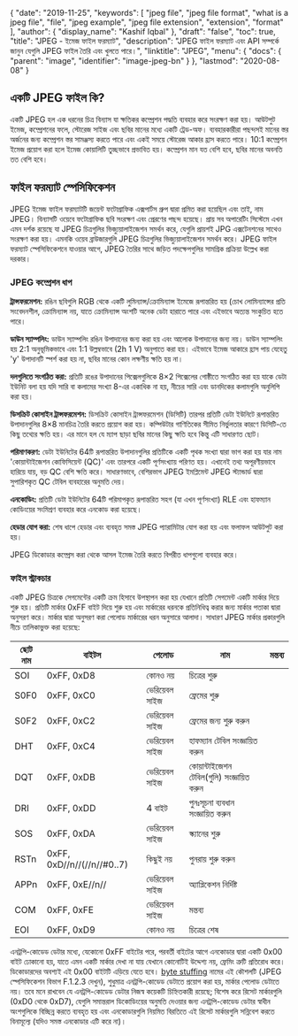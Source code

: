 {
  "date": "2019-11-25",
  "keywords": [
    "jpeg file",
    "jpeg file format",
    "what is a jpeg file",
    "file",
    "jpeg example",
    "jpeg file extension",
    "extension",
    "format"
  ],
  "author": {
    "display_name": "Kashif Iqbal"
  },
  "draft": "false",
  "toc": true,
  "title": "JPEG - ইমেজ ফাইল ফরম্যাট",
  "description": "JPEG ফাইল ফরম্যাট এবং API সম্পর্কে জানুন যেগুলি JPEG ফাইল তৈরি এবং খুলতে পারে।",
  "linktitle": "JPEG",
  "menu": {
    "docs": {
      "parent": "image",
      "identifier": "image-jpeg-bn"
    }
  },
  "lastmod": "2020-08-08"
}

## একটি JPEG ফাইল কি? ##

একটি JPEG হল এক ধরনের চিত্র বিন্যাস যা ক্ষতিকর কম্প্রেশন পদ্ধতি ব্যবহার করে সংরক্ষণ করা হয়। আউটপুট ইমেজ, কম্প্রেশনের ফলে, স্টোরেজ সাইজ এবং ছবির মানের মধ্যে একটি ট্রেড-অফ। ব্যবহারকারীরা পছন্দসই মানের স্তর অর্জনের জন্য কম্প্রেশন স্তর সামঞ্জস্য করতে পারে এবং একই সময়ে স্টোরেজ আকার হ্রাস করতে পারে। 10:1 কম্প্রেশন ইমেজ প্রয়োগ করা হলে ইমেজ কোয়ালিটি তুচ্ছভাবে প্রভাবিত হয়। কম্প্রেশন মান যত বেশি হবে, ছবির মানের অবনতি তত বেশি হবে।

## ফাইল ফরম্যাট স্পেসিফিকেশন ##

JPEG ইমেজ ফাইল ফরম্যাটটি জয়েন্ট ফটোগ্রাফিক এক্সপার্টস গ্রুপ দ্বারা প্রমিত করা হয়েছিল এবং তাই, নাম JPEG। বিন্যাসটি ওয়েবে ফটোগ্রাফিক ছবি সংরক্ষণ এবং প্রেরণের পছন্দ হয়েছে। প্রায় সব অপারেটিং সিস্টেমে এখন এমন দর্শক রয়েছে যা JPEG চিত্রগুলির ভিজ্যুয়ালাইজেশন সমর্থন করে, যেগুলি প্রায়শই JPG এক্সটেনশনের সাথেও সংরক্ষণ করা হয়। এমনকি ওয়েব ব্রাউজারগুলি JPEG চিত্রগুলির ভিজ্যুয়ালাইজেশন সমর্থন করে। JPEG ফাইল ফরম্যাট স্পেসিফিকেশনে যাওয়ার আগে, JPEG তৈরির সাথে জড়িত পদক্ষেপগুলির সামগ্রিক প্রক্রিয়া উল্লেখ করা দরকার।

### JPEG কম্প্রেশন ধাপ ###

**ট্রান্সফরমেশন:** রঙিন ছবিগুলি RGB থেকে একটি লুমিন্যান্স/ক্রোমিন্যান্স ইমেজে রূপান্তরিত হয় (চোখ লোমিন্যান্সের প্রতি সংবেদনশীল, ক্রোমিন্যান্স নয়, যাতে ক্রোমিন্যান্স অংশটি অনেক ডেটা হারাতে পারে এবং এইভাবে অত্যন্ত সংকুচিত হতে পারে।

**ডাউন স্যাম্পলিং:** ডাউন স্যাম্পলিং রঙিন উপাদানের জন্য করা হয় এবং আলোক উপাদানের জন্য নয়। ডাউন স্যাম্পলিং হয় 2:1 অনুভূমিকভাবে এবং 1:1 উল্লম্বভাবে (2h 1 V) অনুপাতে করা হয়। এইভাবে ইমেজ আকারে হ্রাস পায় যেহেতু 'y' উপাদানটি স্পর্শ করা হয় না, ছবির মানের কোন লক্ষণীয় ক্ষতি হয় না।

**দলগুলিতে সংগঠিত করা:** প্রতিটি রঙের উপাদানের পিক্সেলগুলিকে 8×2 পিক্সেলের গোষ্ঠীতে সংগঠিত করা হয় যাকে ডেটা ইউনিট বলা হয় যদি সারি বা কলামের সংখ্যা 8-এর একাধিক না হয়, নীচের সারি এবং ডানদিকের কলামগুলি অনুলিপি করা হয়।

**ডিসক্রিট কোসাইন ট্রান্সফরমেশন:** ডিসক্রিট কোসাইন ট্রান্সফরমেশন (ডিসিটি) তারপর প্রতিটি ডেটা ইউনিটে রূপান্তরিত উপাদানগুলির 8×8 মানচিত্র তৈরি করতে প্রয়োগ করা হয়। কম্পিউটার গাণিতিকের সীমিত নির্ভুলতার কারণে ডিসিটি-তে কিছু তথ্যের ক্ষতি হয়। এর মানে হল যে ম্যাপ ছাড়া ছবির মানের কিছু ক্ষতি হবে কিন্তু এটি সাধারণত ছোট।

**পরিমাণকরণ:** ডেটা ইউনিটের 64টি রূপান্তরিত উপাদানগুলির প্রতিটিকে একটি পৃথক সংখ্যা দ্বারা ভাগ করা হয় যার নাম 'কোয়ান্টাইজেশন কোফিসিয়েন্ট (QC)' এবং তারপরে একটি পূর্ণসংখ্যায় পরিণত হয়। এখানেই তথ্য অপূরণীয়ভাবে হারিয়ে যায়, বড় QC বেশি ক্ষতি করে। সাধারণভাবে, বেশিরভাগ JPEG ইমপ্লিমেন্ট JPEG স্ট্যান্ডার্ড দ্বারা সুপারিশকৃত QC টেবিল ব্যবহারের অনুমতি দেয়।

**এনকোডিং:** প্রতিটি ডেটা ইউনিটের 64টি পরিমাপকৃত রূপান্তরিত সহগ (যা এখন পূর্ণসংখ্যা) RLE এবং হাফম্যান কোডিংয়ের সংমিশ্রণ ব্যবহার করে এনকোড করা হয়েছে।

**হেডার যোগ করা:** শেষ ধাপে হেডার এবং ব্যবহৃত সমস্ত JPEG প্যারামিটার যোগ করা হয় এবং ফলাফল আউটপুট করা হয়।

JPEG ডিকোডার কম্প্রেস করা থেকে আসল ইমেজ তৈরি করতে বিপরীত ধাপগুলো ব্যবহার করে।

### ফাইল স্ট্রাকচার ###

একটি JPEG চিত্রকে সেগমেন্টের একটি ক্রম হিসাবে উপস্থাপন করা হয় যেখানে প্রতিটি সেগমেন্ট একটি মার্কার দিয়ে শুরু হয়। প্রতিটি মার্কার 0xFF বাইট দিয়ে শুরু হয় এবং মার্কারের ধরনকে প্রতিনিধিত্ব করার জন্য মার্কার পতাকা দ্বারা অনুসরণ করে। মার্কার দ্বারা অনুসরণ করা পেলোড মার্কারের ধরন অনুসারে আলাদা। সাধারণ JPEG মার্কার প্রকারগুলি নীচে তালিকাভুক্ত করা হয়েছে:

|ছোট নাম|বাইটস|পেলোড|নাম|মন্তব্য
---|---|---|---|---|
|SOI|0xFF, 0xD8|কোনও নয়|চিত্রের শুরু|
|S0F0|0xFF, 0xC0|ভেরিয়েবল সাইজ|ফ্রেমের শুরু|
|S0F2|0xFF, 0xC2|ভেরিয়েবল সাইজ|ফ্রেমের জন্য শুরু করুন|
|DHT|0xFF, 0xC4|ভেরিয়েবল সাইজ|হাফম্যান টেবিল সংজ্ঞায়িত করুন|
|DQT|0xFF, 0xDB|ভেরিয়েবল সাইজ|কোয়ান্টাইজেশন টেবিল(গুলি) সংজ্ঞায়িত করুন|
|DRI|0xFF, 0xDD|4 বাইট|পুনঃসূচনা ব্যবধান সংজ্ঞায়িত করুন|
|SOS|0xFF, 0xDA|ভেরিয়েবল সাইজ|স্ক্যানের শুরু|
|RSTn|0xFF, 0xD//n//(//n//#0..7)|কিছুই নয়|পুনরায় শুরু করুন|
|APPn|0xFF, 0xE//n//|ভেরিয়েবল সাইজ|অ্যাপ্লিকেশন নির্দিষ্ট|
|COM|0xFF, 0xFE|ভেরিয়েবল সাইজ|মন্তব্য|
|EOI|0xFF, 0xD9|কোনও নয়|চিত্রের শেষ|

এনট্রপি-কোডেড ডেটার মধ্যে, যেকোনো 0xFF বাইটের পরে, পরবর্তী বাইটের আগে এনকোডার দ্বারা একটি 0x00 বাইট ঢোকানো হয়, যাতে এমন একটি মার্কার দেখা না যায় যেখানে কোনোটিই উদ্দেশ্য নয়, ফ্রেমিং ত্রুটি প্রতিরোধ করে। ডিকোডারদের অবশ্যই এই 0x00 বাইটটি এড়িয়ে যেতে হবে। [byte stuffing](https://en.wikipedia.org/wiki/Byte_stuffing) নামের এই কৌশলটি (JPEG স্পেসিফিকেশন বিভাগ F.1.2.3 দেখুন), শুধুমাত্র এনট্রপি-কোডেড ডেটাতে প্রয়োগ করা হয়, মার্কার পেলোড ডেটাতে নয়। তবে মনে রাখবেন যে এনট্রপি-কোডেড ডেটার নিজস্ব কয়েকটি চিহ্নিতকারী রয়েছে; বিশেষ করে রিসেট মার্কারগুলি (0xD0 থেকে 0xD7), যেগুলি সমান্তরাল ডিকোডিংয়ের অনুমতি দেওয়ার জন্য এনট্রপি-কোডেড ডেটার স্বাধীন অংশগুলিকে বিচ্ছিন্ন করতে ব্যবহৃত হয় এবং এনকোডারগুলি নিয়মিত বিরতিতে এই রিসেট মার্কারগুলি সন্নিবেশ করতে বিনামূল্যে (যদিও সমস্ত এনকোডার এটি করে না)।

